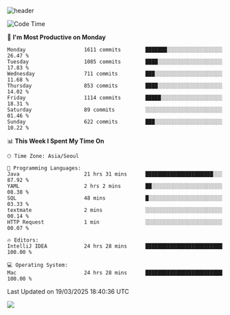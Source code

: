 ![header](https://capsule-render.vercel.app/api?type=Egg&color=timeAuto&height=300&section=header&text=PoPo&fontSize=90&animation=fadeIn)

  <!--START_SECTION:waka-->
![Code Time](http://img.shields.io/badge/Code%20Time-2%2C568%20hrs%2036%20mins-blue)

📅 **I'm Most Productive on Monday** 

```text
Monday                   1611 commits        ███████░░░░░░░░░░░░░░░░░░   26.47 % 
Tuesday                  1085 commits        ████░░░░░░░░░░░░░░░░░░░░░   17.83 % 
Wednesday                711 commits         ███░░░░░░░░░░░░░░░░░░░░░░   11.68 % 
Thursday                 853 commits         ████░░░░░░░░░░░░░░░░░░░░░   14.02 % 
Friday                   1114 commits        █████░░░░░░░░░░░░░░░░░░░░   18.31 % 
Saturday                 89 commits          ░░░░░░░░░░░░░░░░░░░░░░░░░   01.46 % 
Sunday                   622 commits         ███░░░░░░░░░░░░░░░░░░░░░░   10.22 % 
```


📊 **This Week I Spent My Time On** 

```text
🕑︎ Time Zone: Asia/Seoul

💬 Programming Languages: 
Java                     21 hrs 31 mins      ██████████████████████░░░   87.92 % 
YAML                     2 hrs 2 mins        ██░░░░░░░░░░░░░░░░░░░░░░░   08.38 % 
SQL                      48 mins             █░░░░░░░░░░░░░░░░░░░░░░░░   03.33 % 
textmate                 2 mins              ░░░░░░░░░░░░░░░░░░░░░░░░░   00.14 % 
HTTP Request             1 min               ░░░░░░░░░░░░░░░░░░░░░░░░░   00.07 % 

🔥 Editors: 
IntelliJ IDEA            24 hrs 28 mins      █████████████████████████   100.00 % 

💻 Operating System: 
Mac                      24 hrs 28 mins      █████████████████████████   100.00 % 
```


 Last Updated on 19/03/2025 18:40:36 UTC
<!--END_SECTION:waka-->



<img src="https://capsule-render.vercel.app/api?type=Egg&color=timeAuto&height=300&section=footer&text=PoPo&fontSize=90&animation=fadeIn&reversal=true" />
